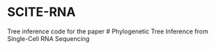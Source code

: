 # SCITE-RNA

Tree inference code for the paper # Phylogenetic Tree Inference from Single-Cell RNA Sequencing

